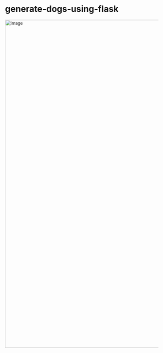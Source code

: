 # generate-dogs-using-flask
<img width="1076" alt="image" src="https://github.com/Nsralla/generate-dogs-using-flask/assets/122102030/eea10b09-6d5c-4313-8a65-a99687ff4533">
